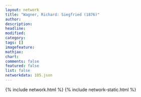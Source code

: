 ```yaml
---
layout: network
title: "Wagner, Richard: Siegfried (1876)"
author:
description:
headline:
modified:
category:
tags: []
imagefeature: 
mathjax: 
chart: 
comments: false
featured: false
list: false
networkdata: 105.json
---
```

{% include network.html %}
{% include network-static.html %}
